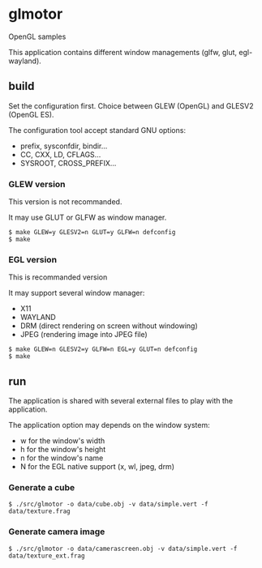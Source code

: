 # glmotor
OpenGL samples

This application contains different window managements (glfw, glut, egl-wayland).

## build
Set the configuration first. Choice between GLEW (OpenGL) and GLESV2 (OpenGL ES).

The configuration tool accept standard GNU options:
 - prefix, sysconfdir, bindir...
 - CC, CXX, LD, CFLAGS...
 - SYSROOT, CROSS_PREFIX...

### GLEW version
This version is not recommanded.

It may use GLUT or GLFW as window manager.

```shell
$ make GLEW=y GLESV2=n GLUT=y GLFW=n defconfig
$ make
```

### EGL version
This is recommanded version

It may support several window manager:
 - X11
 - WAYLAND
 - DRM (direct rendering on screen without windowing)
 - JPEG (rendering image into JPEG file)

```shell
$ make GLEW=n GLESV2=y GLFW=n EGL=y GLUT=n defconfig
$ make
```

## run
The application is shared with several external files to play with the application.

The application option may depends on the window system:
 - w for the window's width
 - h for the window's height
 - n for the window's name
 - N for the EGL native support (x, wl, jpeg, drm)

### Generate a cube

```shell
$ ./src/glmotor -o data/cube.obj -v data/simple.vert -f data/texture.frag
```

### Generate camera image

```shell
$ ./src/glmotor -o data/camerascreen.obj -v data/simple.vert -f data/texture_ext.frag
```
